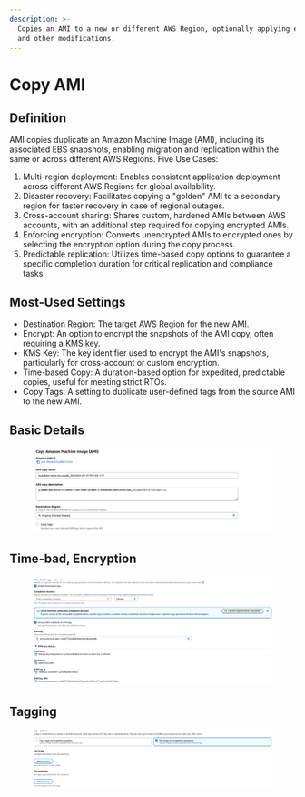 ```yaml
---
description: >-
  Copies an AMI to a new or different AWS Region, optionally applying encryption
  and other modifications.
---
```


# Copy AMI

## Definition

AMI copies duplicate an Amazon Machine Image (AMI), including its associated EBS snapshots, enabling migration and replication within the same or across different AWS Regions. Five Use Cases:

1. Multi-region deployment: Enables consistent application deployment across different AWS Regions for global availability.
2. Disaster recovery: Facilitates copying a "golden" AMI to a secondary region for faster recovery in case of regional outages.
3. Cross-account sharing: Shares custom, hardened AMIs between AWS accounts, with an additional step required for copying encrypted AMIs.
4. Enforcing encryption: Converts unencrypted AMIs to encrypted ones by selecting the encryption option during the copy process.
5. Predictable replication: Utilizes time-based copy options to guarantee a specific completion duration for critical replication and compliance tasks.&#x20;

## Most-Used Settings

* Destination Region: The target AWS Region for the new AMI.
* Encrypt: An option to encrypt the snapshots of the AMI copy, often requiring a KMS key.
* KMS Key: The key identifier used to encrypt the AMI's snapshots, particularly for cross-account or custom encryption.
* Time-based Copy: A duration-based option for expedited, predictable copies, useful for meeting strict RTOs.
* Copy Tags: A setting to duplicate user-defined tags from the source AMI to the new AMI.&#x20;

## Basic Details

<figure><img src="../../../.gitbook/assets/image (19).png" alt=""><figcaption></figcaption></figure>

## Time-bad, Encryption

<figure><img src="../../../.gitbook/assets/image (20).png" alt=""><figcaption></figcaption></figure>

## Tagging

<figure><img src="../../../.gitbook/assets/image (21).png" alt=""><figcaption></figcaption></figure>
